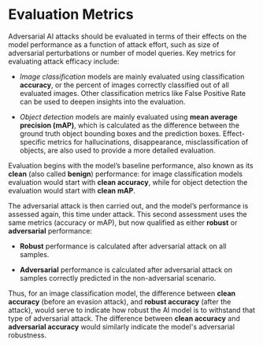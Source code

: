 Evaluation Metrics
==================

Adversarial AI attacks should be evaluated in terms of their effects on the model performance as a function of attack effort, such as size of adversarial perturbations or number of model queries. Key metrics for evaluating attack efficacy include:

- _Image classification_ models are mainly evaluated using classification **accuracy**, or the percent of images correctly classified out of all evaluated images. Other classification metrics like False Positive Rate can be used to deepen insights into the evaluation.

-	_Object detection_ models are mainly evaluated using **mean average precision (mAP)**, which is calculated as the difference between the ground truth object bounding boxes and the prediction boxes. Effect-specific metrics for hallucinations, disappearance, misclassification of objects, are also used to provide a more detailed evaluation.

Evaluation begins with the model’s baseline performance, also known as its **clean** (also called **benign**) performance: for image classification models evaluation would start with **clean accuracy**, while for object detection the evaluation would start with **clean mAP**.

The adversarial attack is then carried out, and the model’s performance is assessed again, this time under attack. This second assessment uses the same metrics (accuracy or mAP), but now qualified as either **robust** or **adversarial** performance:

-	**Robust** performance is calculated after adversarial attack on all samples.

-	**Adversarial** performance is calculated after adversarial attack on samples correctly predicted in the non-adversarial scenario.

Thus, for an image classification model, the difference between **clean accuracy** (before an evasion attack), and **robust accuracy** (after the attack), would serve to indicate how robust the AI model is to withstand that type of adversarial attack. The difference between **clean accuracy** and **adversarial accuracy** would similarly indicate the model's adversarial robustness. 
